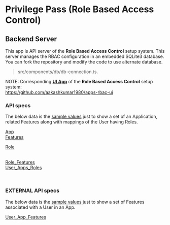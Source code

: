 # Privilege Pass (Role Based Access Control)
## Backend Server
This app is API server of the <b>Role Based Access Control</b> setup system. This server manages the RBAC configuration in an embedded SQLite3 database. You can fork the repository and modify the code to use alternate database. 
> src/components/db/db-connection.ts.

NOTE: Corresponding <b><u>UI App</u></b> of the <b>Role Based Access Control</b> setup system:  
https://github.com/aakashkumar1980/apps-rbac-ui


### API specs
The below data is the <u>sample values</u> just to show a set of an Application, related Features along with mappings of the User having Roles.

[App](./_readme-resources/README-App.md)
<br/>
[Features](./_readme-resources/README-Features.md)

[Role](./_readme-resources/README-Role.md)
<br/>
<br/>

[Role_Features](./_readme-resources/README-Role_Features.md)
<br/>
[User_Apps_Roles](./_readme-resources/README-User_Apps_Roles.md)


<br/>

### EXTERNAL API specs
The below data is the <u>sample values</u> just to show a set of Features associated with a User in an App.

[User_App_Features](./_readme-resources/README-User_App_Features.md)